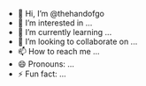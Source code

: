- 👋 Hi, I’m @thehandofgo
- 👀 I’m interested in ...
- 🌱 I’m currently learning ...
- 💞️ I’m looking to collaborate on ...
- 📫 How to reach me ...
- 😄 Pronouns: ...
- ⚡ Fun fact: ...

<!---
thehandofgo/thehandofgo is a ✨ special ✨ repository because its `README.md` (this file) appears on your GitHub profile.
You can click the Preview link to take a look at your changes.
--->
